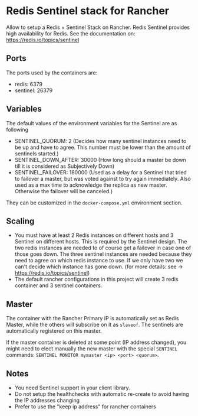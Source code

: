 # Redis Sentinel stack for Rancher

Allow to setup a Redis + Sentinel Stack on Rancher.
Redis Sentinel provides high availability for Redis. See the documentation on:
https://redis.io/topics/sentinel

## Ports

The ports used by the containers are:

* redis: 6379
* sentinel: 26379

## Variables

The default values of the environment variables for the Sentinel are as following

* SENTINEL_QUORUM: 2 (Decides how many sentinel instances need to be up and have to agree.
This number must be lower than the amount of sentinels started.)
* SENTINEL_DOWN_AFTER: 30000 (How long should a master be down till it is considered as Subjectively Down)
* SENTINEL_FAILOVER: 180000 (Used as a delay for a Sentinel that tried to failover a master, but was voted against to try again immediately. Also used as a max time to acknowledge the replica as new master. Otherwise the failover will be canceled.)

They can be customized in the `docker-compose.yml` environment section.

## Scaling

* You must have at least 2 Redis instances on different hosts and 3 Sentinel on
  different hosts. This is required by the Sentinel design.
  The two redis instances are needed to of course get a failover in case one of those goes down.
  The three sentinel instances are needed because they need to agree on which redis instance to use. If we only have two we can't decide which instance has gone down.
  (for more details: see -> https://redis.io/topics/sentinel)
* The default rancher configurations in this project will create 3 redis container and 3 sentinel containers.

## Master

The container with the Rancher Primary IP is automatically set as Redis Master,
while the others will subscribe on it as `slaveof`.  The sentinels are
automatically registered on this master.

If the master container is deleted at some point (IP address changed), you
might need to elect manually the new master with the special `SENTINEL`
commands: `SENTINEL MONITOR mymaster <ip> <port> <quorum>`.

## Notes

* You need Sentinel support in your client library.
* Do not setup the healthchecks with automatic re-create to avoid having the IP addresses changing
* Prefer to use the "keep ip address" for rancher containers

